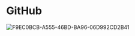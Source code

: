 # GitHub
![F9EC0BCB-A555-46BD-BA96-06D992CD2B41](https://github.com/rawan909/GitHub/assets/136760205/e8841651-4069-48fd-80ca-0652aefc1962)
